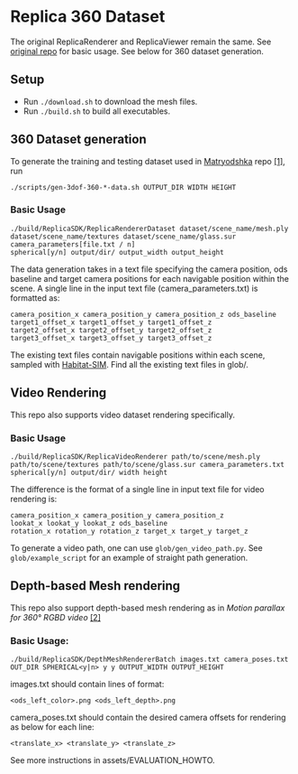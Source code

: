 # Replica 360 Dataset
The original ReplicaRenderer and ReplicaViewer remain the same. See [original repo](https://github.com/facebookresearch/Replica-Dataset) for basic usage. See below for 360 dataset generation.

## Setup
* Run `./download.sh` to download the mesh files.
* Run `./build.sh` to build all executables.

## 360 Dataset generation
To generate the training and testing dataset used in [Matryodshka](https://github.com/brownvc/matryodshka) repo [[1]](#1), run 
```
./scripts/gen-3dof-360-*-data.sh OUTPUT_DIR WIDTH HEIGHT
```

### Basic Usage
```
./build/ReplicaSDK/ReplicaRendererDataset dataset/scene_name/mesh.ply 
dataset/scene_name/textures dataset/scene_name/glass.sur camera_parameters[file.txt / n] 
spherical[y/n] output/dir/ output_width output_height
```

The data generation takes in a text file specifying the camera position, ods baseline and target camera positions for each navigable position within the scene. A single line in the input text file (camera_parameters.txt) is formatted as:
```
camera_position_x camera_position_y camera_position_z ods_baseline 
target1_offset_x target1_offset_y target1_offset_z 
target2_offset_x target2_offset_y target2_offset_z 
target3_offset_x target3_offset_y target3_offset_z
```
The existing text files contain navigable positions within each scene, sampled with [Habitat-SIM](https://github.com/facebookresearch/habitat-sim). 
Find all the existing text files in glob/.


## Video Rendering
This repo also supports video dataset rendering specifically. 
### Basic Usage 
```
./build/ReplicaSDK/ReplicaVideoRenderer path/to/scene/mesh.ply 
path/to/scene/textures path/to/scene/glass.sur camera_parameters.txt 
spherical[y/n] output/dir/ width height
```
The difference is the format of a single line in input text file for video rendering is:
```
camera_position_x camera_position_y camera_position_z 
lookat_x lookat_y lookat_z ods_baseline 
rotation_x rotation_y rotation_z target_x target_y target_z
```

To generate a video path, one can use `glob/gen_video_path.py`. See `glob/example_script` for an example of straight path generation.

## Depth-based Mesh rendering
This repo also support depth-based mesh rendering as in <em>Motion parallax for 360° RGBD video</em> [[2]](#2)
### Basic Usage:
```
./build/ReplicaSDK/DepthMeshRendererBatch images.txt camera_poses.txt 
OUT_DIR SPHERICAL<y|n> y y OUTPUT_WIDTH OUTPUT_HEIGHT
```

images.txt should contain lines of format:
```
<ods_left_color>.png <ods_left_depth>.png
```
camera_poses.txt should contain the desired camera offsets for rendering as below for each line:
```
<translate_x> <translate_y> <translate_z>
```
See more instructions in assets/EVALUATION_HOWTO.
